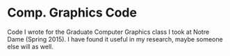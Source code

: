 # Comp. Graphics Code
Code I wrote for the Graduate Computer Graphics class I took at Notre Dame (Spring 2015). I have found it useful in my research, maybe someone else will as well. 
